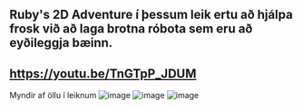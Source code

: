 Ruby's 2D Adventure
í þessum leik ertu að hjálpa frosk við að laga brotna róbota sem eru að eyðileggja bæinn. 
--------------------
https://youtu.be/TnGTpP_JDUM
--------------------
Myndir af öllu í leiknum
![image](https://user-images.githubusercontent.com/70168436/235800935-f4ec292e-383c-4f4c-a066-e48314a6f5fe.png)
![image](https://user-images.githubusercontent.com/70168436/235800866-8e128366-1048-4e9d-a8bc-60f7ba2bf135.png)
![image](https://user-images.githubusercontent.com/70168436/235800727-a5e6aba5-5043-4122-b41c-6e6975183769.png)
